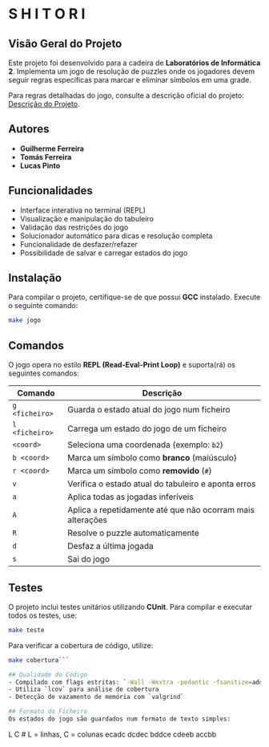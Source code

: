 # S H I T O R I

## Visão Geral do Projeto
Este projeto foi desenvolvido para a cadeira de **Laboratórios de Informática 2**. Implementa um jogo de resolução de puzzles onde os jogadores devem seguir regras específicas para marcar e eliminar símbolos em uma grade.

Para regras detalhadas do jogo, consulte a descrição oficial do projeto: [Descrição do Projeto](https://eos.di.uminho.pt/~rui/projeto/enunciado.html).

## Autores
- **Guilherme Ferreira**
- **Tomás Ferreira**
- **Lucas Pinto**

## Funcionalidades
- Interface interativa no terminal (REPL)
- Visualização e manipulação do tabuleiro
- Validação das restrições do jogo
- Solucionador automático para dicas e resolução completa
- Funcionalidade de desfazer/refazer
- Possibilidade de salvar e carregar estados do jogo

## Instalação
Para compilar o projeto, certifique-se de que possui **GCC** instalado. Execute o seguinte comando:

```sh
make jogo
```

## Comandos
O jogo opera no estilo **REPL (Read-Eval-Print Loop)** e suporta(rá) os seguintes comandos:

| Comando | Descrição |
|---------|-------------|
| `g <ficheiro>` | Guarda o estado atual do jogo num ficheiro |
| `l <ficheiro>` | Carrega um estado do jogo de um ficheiro |
| `<coord>` | Seleciona uma coordenada (exemplo: `b2`) |
| `b <coord>` | Marca um símbolo como **branco** (maiúsculo) |
| `r <coord>` | Marca um símbolo como **removido** (`#`) |
| `v` | Verifica o estado atual do tabuleiro e aponta erros |
| `a` | Aplica todas as jogadas inferíveis |
| `A` | Aplica `a` repetidamente até que não ocorram mais alterações |
| `R` | Resolve o puzzle automaticamente |
| `d` | Desfaz a última jogada |
| `s` | Sai do jogo |

## Testes
O projeto inclui testes unitários utilizando **CUnit**. Para compilar e executar todos os testes, use:

```sh
make teste
```

Para verificar a cobertura de código, utilize:

```sh
make cobertura```

## Qualidade do Código
- Compilado com flags estritas: `-Wall -Wextra -pedantic -fsanitize=address`
- Utiliza `lcov` para análise de cobertura
- Detecção de vazamento de memória com `valgrind`

## Formato do Ficheiro
Os estados do jogo são guardados num formato de texto simples:
```
L C  # L = linhas, C = colunas
ecadc
dcdec
bddce
cdeeb
accbb
```

